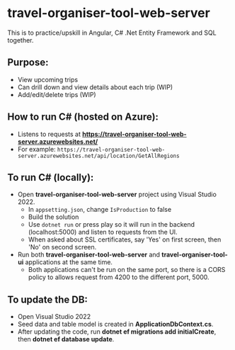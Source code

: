 # travel-organiser-tool-web-server

This is to practice/upskill in Angular, C# .Net Entity Framework and SQL together.

## Purpose:

- View upcoming trips
- Can drill down and view details about each trip (WIP)
- Add/edit/delete trips (WIP)

## How to run C# (hosted on Azure):
- Listens to requests at **https://travel-organiser-tool-web-server.azurewebsites.net/** 
- For example: `https://travel-organiser-tool-web-server.azurewebsites.net/api/location/GetAllRegions`
  
## To run C# (locally):
- Open **travel-organiser-tool-web-server** project using Visual Studio 2022.
    - In `appsetting.json`, change `IsProduction` to false
    - Build the solution
    - Use `dotnet run` or press play so it will run in the backend (localhost:5000) and listen to requests from the UI. 
    - When asked about SSL certificates, say 'Yes' on first screen, then 'No' on second screen.
- Run both **travel-organiser-tool-web-server** and **travel-organiser-tool-ui** applications at the same time.
    - Both applications can't be run on the same port, so there is a CORS policy to allows request from 4200 to the different port, 5000.


## To update the DB:

- Open Visual Studio 2022
- Seed data and table model is created in **ApplicationDbContext.cs**.
- After updating the code, run **dotnet ef migrations add initialCreate<newNo>**, then **dotnet ef database update**.


